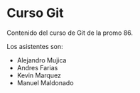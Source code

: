 # Curso Git

Contenido del curso de Git de la promo 86.

Los asistentes son:

- Alejandro Mujica
- Andres Farias
- Kevin Marquez
- Manuel Maldonado

